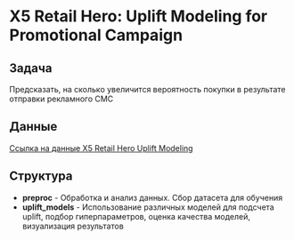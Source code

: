 # X5 Retail Hero: Uplift Modeling for Promotional Campaign

## Задача 
Предсказать, на сколько увеличится вероятность покупки в результате отправки рекламного СМС

## Данные
[Ссылка на данные X5 Retail Hero Uplift Modeling](https://ods.ai/competitions/x5-retailhero-uplift-modeling/data)

## Структура
- **preproc** - Обработка и анализ данных. Сбор датасета для обучения
- **uplift_models** - Использование различных моделей для подсчета uplift, подбор гиперпараметров, оценка качества моделей, визуализация результатов
